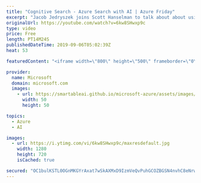 ```yaml
---
title: "Cognitive Search - Azure Search with AI | Azure Friday"
excerpt: "Jacob Jedryszek joins Scott Hanselman to talk about about using Cognitive Services with Azure Search with your mobile and web apps. Skip hiring search experts who know what an inverted index is. Don't worry about distributed systems expertise to scale your service to handle large amount of data. And"
originalUrl: https://youtube.com/watch?v=6kw8SHwxp9c
type: video
price: Free
length: PT14M24S
publishedDateTime: 2019-09-06T05:02:39Z
heat: 53

featuredContent: "<iframe width=\"800\" height=\"500\" frameborder=\"0\" src=\"https://www.youtube.com/embed/6kw8SHwxp9c\" allow=\"accelerometer; autoplay; encrypted-media; gyroscope; picture-in-picture\" allowfullscreen></iframe>"

provider:
  name: Microsoft
  domain: microsoft.com
  images:
    - url: https://smartableai.github.io/microsoft-azure/assets/images/organizations/microsoft.com-50x50.jpg
      width: 50
      height: 50

topics:
  - Azure
  - AI

images:
  - url: https://i.ytimg.com/vi/6kw8SHwxp9c/maxresdefault.jpg
    width: 1280
    height: 720
    isCached: true

secured: "OC1bulKSTL0OGnMKGYrAxat7wSkAXMxD9IzmVeQvPuhGCOZBGSN4nvhC8eNrw1E0G6yQjYpgA6rWr78P0Z6YC3EvjNheK/APtrk7rkodaa41eRrYFc4SUvBdGdOnwUFL0D1S+Loi/5YbPBgRjND01j9Zb2W2LdIgTffiVK5AakqwRFKu54gj/sqQCJRpAuR+cUS2LjG+FUMWg4afGuqNSryLv7OwXp6zQpkQ4vvxkiJTgtm2rcvtLkjue7Sbo36vvQz/u8tLVKj5IhmoGsN9OaQ1JfumnKtDWEBewxmIzHUXKzPJ+YzGPnif0bjRFiJhBfpEDZVc6tVwZoxv+RHtb8qhMfDNzuYWdPC1LvFSDlk5z4ZSgm/aPvBJBEgEDt2Np7gVT5vB+8Dp+RrFbhb9XJnQ915uH1bs2VIZ1pFGGwU=;iDrtFkasxLTetd9w6BHmwQ=="
---
```


